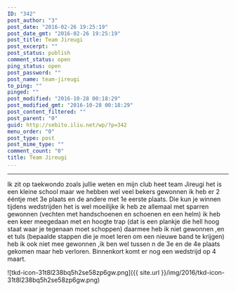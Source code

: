 ```yaml
---
ID: "342"
post_author: "3"
post_date: "2016-02-26 19:25:19"
post_date_gmt: "2016-02-26 19:25:19"
post_title: Team Jireugi
post_excerpt: ""
post_status: publish
comment_status: open
ping_status: open
post_password: ""
post_name: team-jireugi
to_ping: ""
pinged: ""
post_modified: "2016-10-28 00:18:29"
post_modified_gmt: "2016-10-28 00:18:29"
post_content_filtered: ""
post_parent: "0"
guid: http://sebito.iliu.net/wp/?p=342
menu_order: "0"
post_type: post
post_mime_type: ""
comment_count: "0"
title: Team Jireugi
...
```

---

Ik zit op taekwondo zoals jullie weten en mijn club heet team Jireugi het is een kleine school maar we hebben wel veel bekers
gewonnen ik heb er 2 &eacute;&eacute;ntje met 3e plaats en de andere met 1e eerste plaats. Die kun je winnen tijdens wedstrijden het is wel
moeilijke ik heb ze allemaal met sparren gewonnen (vechten met handschoenen en schoenen en een helm) ik heb een keer meegedaan
met en hoogte trap (dat is een plankje die hell hoog staat waar je tegenaan moet schoppen) daarmee heb ik niet gewonnen ,en et
tuls (bepaalde stappen die je moet leren om een nieuwe band te krijgen) heb ik ook niet mee gewonnen ,ik ben wel tussen n de 3e
en de 4e plaats gekomen maar heb verloren. Binnenkort komt er nog een wedstrijd op 4 maart.

![tkd-icon-31t8l238bq5h2se58zp6gw.png]({{ site.url }}/img/2016/tkd-icon-31t8l238bq5h2se58zp6gw.png)

